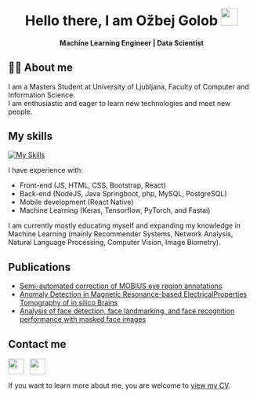 <h1 align="center">Hello there, I am Ožbej Golob <img src="https://media.giphy.com/media/hvRJCLFzcasrR4ia7z/giphy.gif" width="35"></h1>
<h4 align="center">Machine Learning Engineer | Data Scientist </h4>

## :sassy_man: About me
I am a Masters Student at University of Ljubljana, Faculty of Computer and Information Science.  
I am enthusiastic and eager to learn new technologies and meet new people.

## My skills
[![My Skills](https://skillicons.dev/icons?i=js,html,css,bootstrap,react,angular,python,mysql,postgresql,php,java,spring,nodejs,docker,kubernetes,pytorch)](https://skillicons.dev)

I have experience with:
- Front-end (JS, HTML, CSS, Bootstrap, React)
- Back-end (NodeJS, Java Springboot, php, MySQL, PostgreSQL)
- Mobile development (React Native)
- Machine Learning (Keras, Tensorflow, PyTorch, and Fastai)

I am currently mostly educating myself and expanding my knowledge in Machine Learning (mainly Recommender Systems, Network Analysis, Natural Language Processing, Computer Vision, Image Biometry).

## Publications
- [Semi-automated correction of MOBIUS eye region annotations](https://erk.fe.uni-lj.si/2020/papers/golob(semi_automated_correction).pdf)
- [Anomaly Detection in Magnetic Resonance-based ElectricalProperties Tomography of in silico Brains](http://library.ijs.si/Stacks/Proceedings/InformationSociety/2021/IS2021_Volume_A.pdf#page=29)
- [Analysis of face detection, face landmarking, and face recognition performance with masked face images](https://arxiv.org/abs/2207.06478)  

## Contact me
<a href = 'https://www.linkedin.com/in/ozbejgolob/'> <img width = '32px' align= 'center' src="https://raw.githubusercontent.com/rahulbanerjee26/githubAboutMeGenerator/main/icons/linked-in-alt.svg"/></a>
&nbsp;
<a href = 'https://www.github.com/ozbej'> <img width = '32px' align= 'center' src="https://raw.githubusercontent.com/rahulbanerjee26/githubAboutMeGenerator/main/icons/github.svg"/></a>

If you want to learn more about me, you are welcome to [view my CV](https://github.com/ozbej/ozbej/blob/main/Golob%20O%C5%BEbej%20CV%20v2_compressed.pdf).







